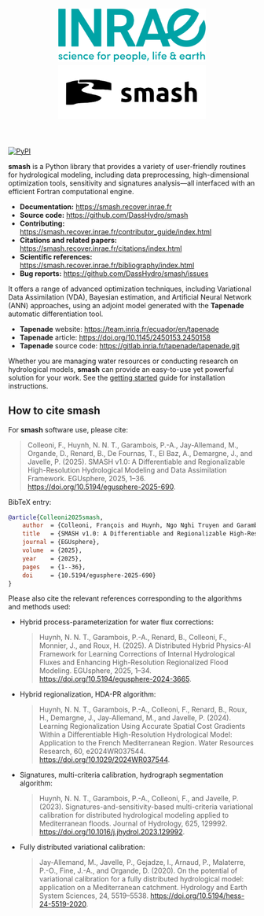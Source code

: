 <h1 align="center">
<picture>
  <source media="(prefers-color-scheme: dark)" srcset="https://raw.githubusercontent.com/DassHydro/smash/main/doc/source/_static/corporate_logo_dark.svg">
  <img src="https://raw.githubusercontent.com/DassHydro/smash/main/doc/source/_static/corporate_logo.svg" width="300", hspace=30>
</picture>
<picture>
  <source media="(prefers-color-scheme: dark)" srcset="https://raw.githubusercontent.com/DassHydro/smash/main/doc/source/_static/logo_smash_dark.svg">
  <img src="https://raw.githubusercontent.com/DassHydro/smash/main/doc/source/_static/logo_smash.svg" width="300", hspace=30>
</picture>
</h1><br>

[![PyPI](https://badge.fury.io/py/hydro-smash.svg)](https://badge.fury.io/py/hydro-smash)

**smash** is a Python library that provides a variety of user-friendly routines for hydrological modeling, including data preprocessing, high-dimensional optimization tools, sensitivity and signatures analysis—all interfaced with an efficient Fortran computational engine.

- **Documentation:** https://smash.recover.inrae.fr
- **Source code:** https://github.com/DassHydro/smash
- **Contributing:** https://smash.recover.inrae.fr/contributor_guide/index.html
- **Citations and related papers:** https://smash.recover.inrae.fr/citations/index.html
- **Scientific references:** https://smash.recover.inrae.fr/bibliography/index.html
- **Bug reports:** https://github.com/DassHydro/smash/issues

It offers a range of advanced optimization techniques, including Variational Data Assimilation (VDA), Bayesian estimation, and Artificial Neural Network (ANN) approaches, using an adjoint model generated with the **Tapenade** automatic differentiation tool.

- **Tapenade** website: https://team.inria.fr/ecuador/en/tapenade
- **Tapenade** article: https://doi.org/10.1145/2450153.2450158
- **Tapenade** source code: https://gitlab.inria.fr/tapenade/tapenade.git

Whether you are managing water resources or conducting research on hydrological models, **smash** can provide an easy-to-use yet powerful solution for your work. See the [getting started](https://smash.recover.inrae.fr/getting_started/index.html) guide for installation instructions.

## How to cite smash

For **smash** software use, please cite:

> Colleoni, F., Huynh, N. N. T., Garambois, P.-A., Jay-Allemand, M., Organde, D., Renard, B., De Fournas, T., El Baz, A., Demargne, J., and Javelle, P. (2025). 
> SMASH v1.0: A Differentiable and Regionalizable High-Resolution Hydrological Modeling and Data Assimilation Framework. 
> EGUsphere, 2025, 1–36. 
> https://doi.org/10.5194/egusphere-2025-690.

BibTeX entry:

```bibtex
@article{Colleoni2025smash,
    author  = {Colleoni, François and Huynh, Ngo Nghi Truyen and Garambois, Pierre-André and Jay-Allemand, Maxime and Organde, Didier and Renard, Benjamin and De Fournas, Thomas and El Baz, Apolline and Demargne, Julie and Javelle, Pierre},
    title   = {SMASH v1.0: A Differentiable and Regionalizable High-Resolution Hydrological Modeling and Data Assimilation Framework},
    journal = {EGUsphere},
    volume  = {2025},
    year    = {2025},
    pages   = {1--36},
    doi     = {10.5194/egusphere-2025-690}
}
```

Please also cite the relevant references corresponding to the algorithms and methods used:

- Hybrid process-parameterization for water flux corrections:

    > Huynh, N. N. T., Garambois, P.-A., Renard, B., Colleoni, F., Monnier, J., and Roux, H. (2025). 
    > A Distributed Hybrid Physics-AI Framework for Learning Corrections of Internal Hydrological Fluxes and Enhancing High-Resolution Regionalized Flood Modeling. 
    > EGUsphere, 2025, 1–34. 
    > https://doi.org/10.5194/egusphere-2024-3665.

- Hybrid regionalization, HDA-PR algorithm:

    > Huynh, N. N. T., Garambois, P.-A., Colleoni, F., Renard, B., Roux, H., Demargne, J., Jay-Allemand, M., and Javelle, P. (2024). 
    > Learning Regionalization Using Accurate Spatial Cost Gradients Within a Differentiable High-Resolution Hydrological Model: Application to the French Mediterranean Region. 
    > Water Resources Research, 60, e2024WR037544. 
    > https://doi.org/10.1029/2024WR037544.

- Signatures, multi-criteria calibration, hydrograph segmentation algorithm:

    > Huynh, N. N. T., Garambois, P.-A., Colleoni, F., and Javelle, P. (2023). 
    > Signatures-and-sensitivity-based multi-criteria variational calibration for distributed hydrological modeling applied to Mediterranean floods. 
    > Journal of Hydrology, 625, 129992. 
    > https://doi.org/10.1016/j.jhydrol.2023.129992.

- Fully distributed variational calibration:

    > Jay-Allemand, M., Javelle, P., Gejadze, I., Arnaud, P., Malaterre, P.-O., Fine, J.-A., and Organde, D. (2020). 
    > On the potential of variational calibration for a fully distributed hydrological model: application on a Mediterranean catchment. 
    > Hydrology and Earth System Sciences, 24, 5519–5538. 
    > https://doi.org/10.5194/hess-24-5519-2020.
